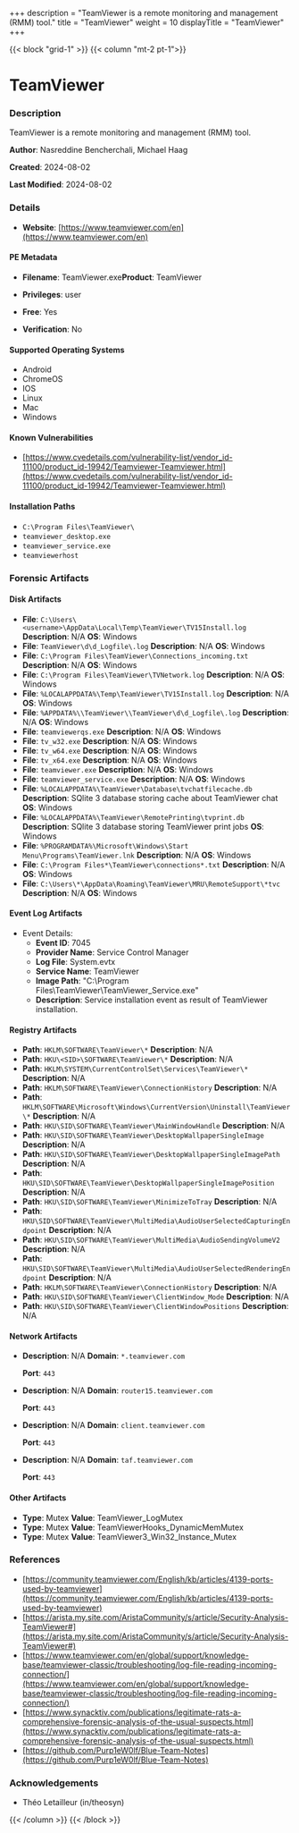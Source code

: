 +++
description = "TeamViewer is a remote monitoring and management (RMM) tool."
title = "TeamViewer"
weight = 10
displayTitle = "TeamViewer"
+++


{{< block "grid-1" >}}
{{< column "mt-2 pt-1">}}

# TeamViewer


### Description

TeamViewer is a remote monitoring and management (RMM) tool.


**Author**: Nasreddine Bencherchali, Michael Haag

**Created**: 2024-08-02

**Last Modified**: 2024-08-02

### Details

- **Website**: [https://www.teamviewer.com/en](https://www.teamviewer.com/en)

#### PE Metadata
- **Filename**: TeamViewer.exe**Product**: TeamViewer
- **Privileges**: user

- **Free**: Yes

- **Verification**: No

#### Supported Operating Systems
- Android
- ChromeOS
- IOS
- Linux
- Mac
- Windows


#### Known Vulnerabilities
- [https://www.cvedetails.com/vulnerability-list/vendor_id-11100/product_id-19942/Teamviewer-Teamviewer.html](https://www.cvedetails.com/vulnerability-list/vendor_id-11100/product_id-19942/Teamviewer-Teamviewer.html)

#### Installation Paths
- `C:\Program Files\TeamViewer\`
- `teamviewer_desktop.exe`
- `teamviewer_service.exe`
- `teamviewerhost`

### Forensic Artifacts

#### Disk Artifacts
- **File**: `C:\Users\<username>\AppData\Local\Temp\TeamViewer\TV15Install.log`
  **Description**: N/A
  **OS**: Windows
- **File**: `TeamViewer\d\d_Logfile\.log`
  **Description**: N/A
  **OS**: Windows
- **File**: `C:\Program Files\TeamViewer\Connections_incoming.txt`
  **Description**: N/A
  **OS**: Windows
- **File**: `C:\Program Files\TeamViewer\TVNetwork.log`
  **Description**: N/A
  **OS**: Windows
- **File**: `%LOCALAPPDATA%\Temp\TeamViewer\TV15Install.log`
  **Description**: N/A
  **OS**: Windows
- **File**: `%APPDATA%\\TeamViewer\\TeamViewer\d\d_Logfile\.log`
  **Description**: N/A
  **OS**: Windows
- **File**: `teamviewerqs.exe`
  **Description**: N/A
  **OS**: Windows
- **File**: `tv_w32.exe`
  **Description**: N/A
  **OS**: Windows
- **File**: `tv_w64.exe`
  **Description**: N/A
  **OS**: Windows
- **File**: `tv_x64.exe`
  **Description**: N/A
  **OS**: Windows
- **File**: `teamviewer.exe`
  **Description**: N/A
  **OS**: Windows
- **File**: `teamviewer_service.exe`
  **Description**: N/A
  **OS**: Windows
- **File**: `%LOCALAPPDATA%\TeamViewer\Database\tvchatfilecache.db`
  **Description**: SQlite 3 database storing cache about TeamViewer chat
  **OS**: Windows
- **File**: `%LOCALAPPDATA%\TeamViewer\RemotePrinting\tvprint.db`
  **Description**: SQlite 3 database storing TeamViewer print jobs
  **OS**: Windows
- **File**: `%PROGRAMDATA%\Microsoft\Windows\Start Menu\Programs\TeamViewer.lnk`
  **Description**: N/A
  **OS**: Windows
- **File**: `C:\Program Files*\TeamViewer\connections*.txt`
  **Description**: N/A
  **OS**: Windows
- **File**: `C:\Users\*\AppData\Roaming\TeamViewer\MRU\RemoteSupport\*tvc`
  **Description**: N/A
  **OS**: Windows

#### Event Log Artifacts
- Event Details:
  - **Event ID**: 7045
  - **Provider Name**: Service Control Manager
  - **Log File**: System.evtx
  - **Service Name**: TeamViewer
  - **Image Path**: "C:\\Program Files\\TeamViewer\\TeamViewer_Service.exe"
  - **Description**: Service installation event as result of TeamViewer installation.

#### Registry Artifacts
- **Path**: `HKLM\SOFTWARE\TeamViewer\*`
  **Description**: N/A
- **Path**: `HKU\<SID>\SOFTWARE\TeamViewer\*`
  **Description**: N/A
- **Path**: `HKLM\SYSTEM\CurrentControlSet\Services\TeamViewer\*`
  **Description**: N/A
- **Path**: `HKLM\SOFTWARE\TeamViewer\ConnectionHistory`
  **Description**: N/A
- **Path**: `HKLM\SOFTWARE\Microsoft\Windows\CurrentVersion\Uninstall\TeamViewer\*`
  **Description**: N/A
- **Path**: `HKU\SID\SOFTWARE\TeamViewer\MainWindowHandle`
  **Description**: N/A
- **Path**: `HKU\SID\SOFTWARE\TeamViewer\DesktopWallpaperSingleImage`
  **Description**: N/A
- **Path**: `HKU\SID\SOFTWARE\TeamViewer\DesktopWallpaperSingleImagePath`
  **Description**: N/A
- **Path**: `HKU\SID\SOFTWARE\TeamViewer\DesktopWallpaperSingleImagePosition`
  **Description**: N/A
- **Path**: `HKU\SID\SOFTWARE\TeamViewer\MinimizeToTray`
  **Description**: N/A
- **Path**: `HKU\SID\SOFTWARE\TeamViewer\MultiMedia\AudioUserSelectedCapturingEndpoint`
  **Description**: N/A
- **Path**: `HKU\SID\SOFTWARE\TeamViewer\MultiMedia\AudioSendingVolumeV2`
  **Description**: N/A
- **Path**: `HKU\SID\SOFTWARE\TeamViewer\MultiMedia\AudioUserSelectedRenderingEndpoint`
  **Description**: N/A
- **Path**: `HKLM\SOFTWARE\TeamViewer\ConnectionHistory`
  **Description**: N/A
- **Path**: `HKU\SID\SOFTWARE\TeamViewer\ClientWindow_Mode`
  **Description**: N/A
- **Path**: `HKU\SID\SOFTWARE\TeamViewer\ClientWindowPositions`
  **Description**: N/A

#### Network Artifacts

- **Description**: N/A
  **Domain**: `*.teamviewer.com`

  **Port**: `443`

- **Description**: N/A
  **Domain**: `router15.teamviewer.com`

  **Port**: `443`

- **Description**: N/A
  **Domain**: `client.teamviewer.com`

  **Port**: `443`

- **Description**: N/A
  **Domain**: `taf.teamviewer.com`

  **Port**: `443`


#### Other Artifacts
- **Type**: Mutex  **Value**: TeamViewer_LogMutex
- **Type**: Mutex  **Value**: TeamViewerHooks_DynamicMemMutex
- **Type**: Mutex  **Value**: TeamViewer3_Win32_Instance_Mutex


### References
- [https://community.teamviewer.com/English/kb/articles/4139-ports-used-by-teamviewer](https://community.teamviewer.com/English/kb/articles/4139-ports-used-by-teamviewer)
- [https://arista.my.site.com/AristaCommunity/s/article/Security-Analysis-TeamViewer#](https://arista.my.site.com/AristaCommunity/s/article/Security-Analysis-TeamViewer#)
- [https://www.teamviewer.com/en/global/support/knowledge-base/teamviewer-classic/troubleshooting/log-file-reading-incoming-connection/](https://www.teamviewer.com/en/global/support/knowledge-base/teamviewer-classic/troubleshooting/log-file-reading-incoming-connection/)
- [https://www.synacktiv.com/publications/legitimate-rats-a-comprehensive-forensic-analysis-of-the-usual-suspects.html](https://www.synacktiv.com/publications/legitimate-rats-a-comprehensive-forensic-analysis-of-the-usual-suspects.html)
- [https://github.com/Purp1eW0lf/Blue-Team-Notes](https://github.com/Purp1eW0lf/Blue-Team-Notes)

### Acknowledgements
- Théo Letailleur (in/theosyn)

{{< /column >}}
{{< /block >}}
